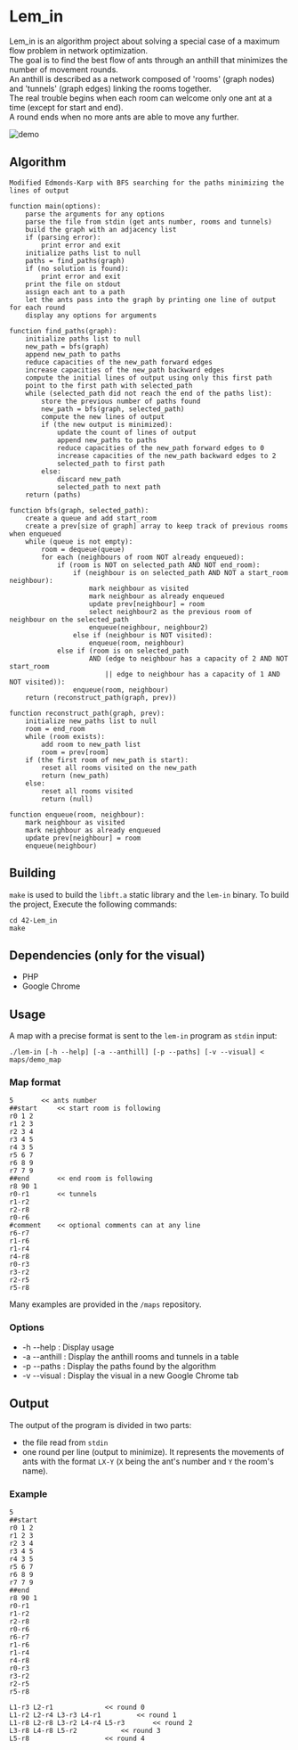 # Lem_in
Lem_in is an algorithm project about solving a special case of a maximum flow problem in network optimization.</br>
The goal is to find the best flow of ants through an anthill that minimizes the number of movement rounds.</br>
An anthill is described as a network composed of 'rooms' (graph nodes) and 'tunnels' (graph edges) linking the rooms together.</br>
The real trouble begins when each room can welcome only one ant at a time (except for start and end).</br>
A round ends when no more ants are able to move any further.

![demo](visual/lemin.gif)

## Algorithm
```
Modified Edmonds-Karp with BFS searching for the paths minimizing the lines of output

function main(options):
	parse the arguments for any options
	parse the file from stdin (get ants number, rooms and tunnels)
	build the graph with an adjacency list
	if (parsing error):
		print error and exit
	initialize paths list to null
	paths = find_paths(graph)
	if (no solution is found):
		print error and exit
	print the file on stdout
	assign each ant to a path
	let the ants pass into the graph by printing one line of output for each round
	display any options for arguments

function find_paths(graph):
	initialize paths list to null
	new_path = bfs(graph)
	append new_path to paths
	reduce capacities of the new_path forward edges
	increase capacities of the new_path backward edges
	compute the initial lines of output using only this first path
	point to the first path with selected_path
	while (selected_path did not reach the end of the paths list):
		store the previous number of paths found
		new_path = bfs(graph, selected_path)
		compute the new lines of output
		if (the new output is minimized):
			update the count of lines of output
			append new_paths to paths
			reduce capacities of the new_path forward edges to 0
			increase capacities of the new_path backward edges to 2
			selected_path to first path
		else:
			discard new_path
			selected_path to next path
	return (paths)

function bfs(graph, selected_path):
	create a queue and add start_room
	create a prev[size of graph] array to keep track of previous rooms when enqueued
	while (queue is not empty):
		room = dequeue(queue)
		for each (neighbours of room NOT already enqueued):
			if (room is NOT on selected_path AND NOT end_room):
				if (neighbour is on selected_path AND NOT a start_room neighbour):
					mark neighbour as visited
					mark neighbour as already enqueued
					update prev[neighbour] = room
					select neighbour2 as the previous room of neighbour on the selected_path
					enqueue(neighbour, neighbour2)
				else if (neighbour is NOT visited):
					enqueue(room, neighbour)
			else if (room is on selected_path
					AND (edge to neighbour has a capacity of 2 AND NOT start_room
						|| edge to neighbour has a capacity of 1 AND NOT visited)):
				enqueue(room, neighbour)
	return (reconstruct_path(graph, prev))

function reconstruct_path(graph, prev):
	initialize new_paths list to null
	room = end_room
	while (room exists):
		add room to new_path list
		room = prev[room]
	if (the first room of new_path is start):
		reset all rooms visited on the new_path
		return (new_path)
	else:
		reset all rooms visited
		return (null)

function enqueue(room, neighbour):
	mark neighbour as visited
	mark neighbour as already enqueued
	update prev[neighbour] = room
	enqueue(neighbour)
```

## Building
`make` is used to build the `libft.a` static library and the `lem-in` binary. To build the project, Execute the following commands:
```
cd 42-Lem_in
make
```
## Dependencies (only for the visual)
* PHP
* Google Chrome

## Usage
A map with a precise format is sent to the `lem-in` program as `stdin` input:
```
./lem-in [-h --help] [-a --anthill] [-p --paths] [-v --visual] < maps/demo_map
```
### Map format
```
5		<< ants number
##start		<< start room is following
r0 1 2
r1 2 3
r2 3 4
r3 4 5
r4 3 5
r5 6 7
r6 8 9
r7 7 9
##end		<< end room is following
r8 90 1
r0-r1		<< tunnels
r1-r2
r2-r8
r0-r6
#comment	<< optional comments can at any line
r6-r7
r1-r6
r1-r4
r4-r8
r0-r3
r3-r2
r2-r5
r5-r8
```
Many examples are provided in the `/maps` repository.

### Options
* -h --help : Display usage
* -a --anthill : Display the anthill rooms and tunnels in a table
* -p --paths : Display the paths found by the algorithm
* -v --visual : Display the visual in a new Google Chrome tab

## Output
The output of the program is divided in two parts:
* the file read from `stdin`
* one round per line (output to minimize). It represents the movements of ants with the format `LX-Y` (`X` being the ant's number and `Y` the room's name).

### Example
```
5
##start
r0 1 2
r1 2 3
r2 3 4
r3 4 5
r4 3 5
r5 6 7
r6 8 9
r7 7 9
##end
r8 90 1
r0-r1
r1-r2
r2-r8
r0-r6
r6-r7
r1-r6
r1-r4
r4-r8
r0-r3
r3-r2
r2-r5
r5-r8

L1-r3 L2-r1				<< round 0
L1-r2 L2-r4 L3-r3 L4-r1			<< round 1
L1-r8 L2-r8 L3-r2 L4-r4 L5-r3		<< round 2
L3-r8 L4-r8 L5-r2			<< round 3
L5-r8					<< round 4
```
